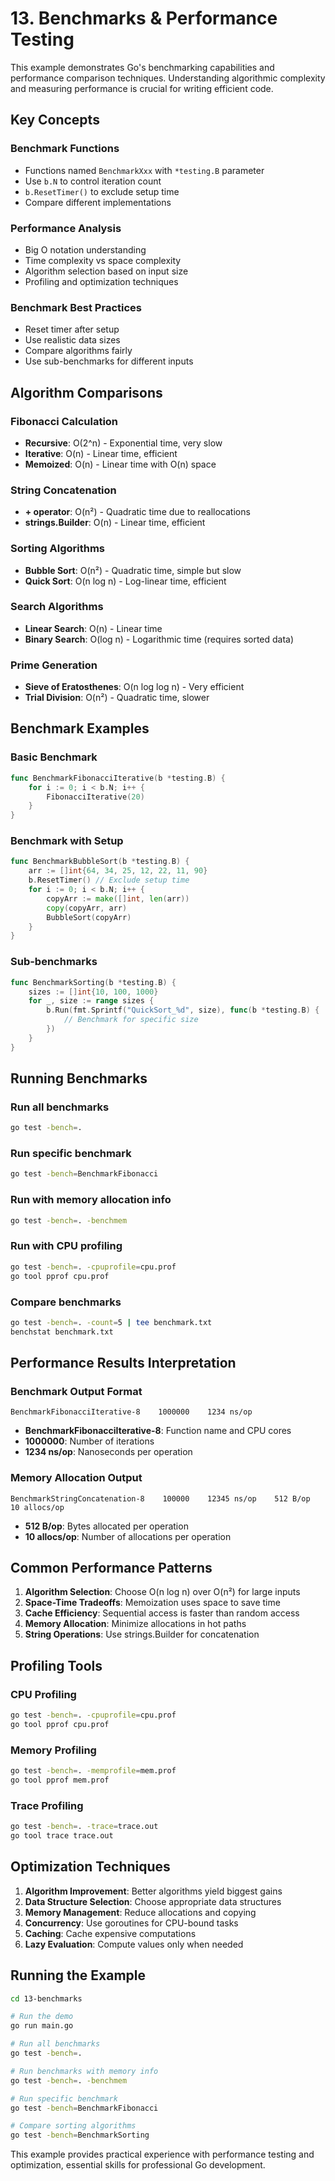 # 13. Benchmarks & Performance Testing

This example demonstrates Go's benchmarking capabilities and performance comparison techniques. Understanding algorithmic complexity and measuring performance is crucial for writing efficient code.

## Key Concepts

### Benchmark Functions
- Functions named `BenchmarkXxx` with `*testing.B` parameter
- Use `b.N` to control iteration count
- `b.ResetTimer()` to exclude setup time
- Compare different implementations

### Performance Analysis
- Big O notation understanding
- Time complexity vs space complexity
- Algorithm selection based on input size
- Profiling and optimization techniques

### Benchmark Best Practices
- Reset timer after setup
- Use realistic data sizes
- Compare algorithms fairly
- Use sub-benchmarks for different inputs

## Algorithm Comparisons

### Fibonacci Calculation
- **Recursive**: O(2^n) - Exponential time, very slow
- **Iterative**: O(n) - Linear time, efficient
- **Memoized**: O(n) - Linear time with O(n) space

### String Concatenation
- **+ operator**: O(n²) - Quadratic time due to reallocations
- **strings.Builder**: O(n) - Linear time, efficient

### Sorting Algorithms
- **Bubble Sort**: O(n²) - Quadratic time, simple but slow
- **Quick Sort**: O(n log n) - Log-linear time, efficient

### Search Algorithms
- **Linear Search**: O(n) - Linear time
- **Binary Search**: O(log n) - Logarithmic time (requires sorted data)

### Prime Generation
- **Sieve of Eratosthenes**: O(n log log n) - Very efficient
- **Trial Division**: O(n²) - Quadratic time, slower

## Benchmark Examples

### Basic Benchmark
```go
func BenchmarkFibonacciIterative(b *testing.B) {
    for i := 0; i < b.N; i++ {
        FibonacciIterative(20)
    }
}
```

### Benchmark with Setup
```go
func BenchmarkBubbleSort(b *testing.B) {
    arr := []int{64, 34, 25, 12, 22, 11, 90}
    b.ResetTimer() // Exclude setup time
    for i := 0; i < b.N; i++ {
        copyArr := make([]int, len(arr))
        copy(copyArr, arr)
        BubbleSort(copyArr)
    }
}
```

### Sub-benchmarks
```go
func BenchmarkSorting(b *testing.B) {
    sizes := []int{10, 100, 1000}
    for _, size := range sizes {
        b.Run(fmt.Sprintf("QuickSort_%d", size), func(b *testing.B) {
            // Benchmark for specific size
        })
    }
}
```

## Running Benchmarks

### Run all benchmarks
```bash
go test -bench=.
```

### Run specific benchmark
```bash
go test -bench=BenchmarkFibonacci
```

### Run with memory allocation info
```bash
go test -bench=. -benchmem
```

### Run with CPU profiling
```bash
go test -bench=. -cpuprofile=cpu.prof
go tool pprof cpu.prof
```

### Compare benchmarks
```bash
go test -bench=. -count=5 | tee benchmark.txt
benchstat benchmark.txt
```

## Performance Results Interpretation

### Benchmark Output Format
```
BenchmarkFibonacciIterative-8    1000000    1234 ns/op
```
- **BenchmarkFibonacciIterative-8**: Function name and CPU cores
- **1000000**: Number of iterations
- **1234 ns/op**: Nanoseconds per operation

### Memory Allocation Output
```
BenchmarkStringConcatenation-8    100000    12345 ns/op    512 B/op    10 allocs/op
```
- **512 B/op**: Bytes allocated per operation
- **10 allocs/op**: Number of allocations per operation

## Common Performance Patterns

1. **Algorithm Selection**: Choose O(n log n) over O(n²) for large inputs
2. **Space-Time Tradeoffs**: Memoization uses space to save time
3. **Cache Efficiency**: Sequential access is faster than random access
4. **Memory Allocation**: Minimize allocations in hot paths
5. **String Operations**: Use strings.Builder for concatenation

## Profiling Tools

### CPU Profiling
```bash
go test -bench=. -cpuprofile=cpu.prof
go tool pprof cpu.prof
```

### Memory Profiling
```bash
go test -bench=. -memprofile=mem.prof
go tool pprof mem.prof
```

### Trace Profiling
```bash
go test -bench=. -trace=trace.out
go tool trace trace.out
```

## Optimization Techniques

1. **Algorithm Improvement**: Better algorithms yield biggest gains
2. **Data Structure Selection**: Choose appropriate data structures
3. **Memory Management**: Reduce allocations and copying
4. **Concurrency**: Use goroutines for CPU-bound tasks
5. **Caching**: Cache expensive computations
6. **Lazy Evaluation**: Compute values only when needed

## Running the Example

```bash
cd 13-benchmarks

# Run the demo
go run main.go

# Run all benchmarks
go test -bench=.

# Run benchmarks with memory info
go test -bench=. -benchmem

# Run specific benchmark
go test -bench=BenchmarkFibonacci

# Compare sorting algorithms
go test -bench=BenchmarkSorting
```

This example provides practical experience with performance testing and optimization, essential skills for professional Go development.